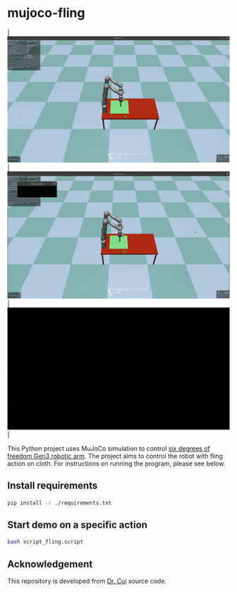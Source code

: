 # mujoco-fling

| ![](figures/grasp-fling-0.gif) | ![](figures/grasp-fling-1.gif) | ![](figures/grasp-fling-2.gif) |

This Python project uses MuJoCo simulation to control [six degrees of freedom Gen3 robotic arm](https://www.kinovarobotics.com/product/gen3-robots). The project aims to control the robot with fling action on cloth. For instructions on running the program, please see below.

## Install requirements

```bash
pip install -r ./requirements.txt
```

## Start demo on a specific action

```bash
bash script_fling.script
```
## Acknowledgement

This repository is developed from [Dr. Cui](https://www.jindacui.com/bio) source code.
